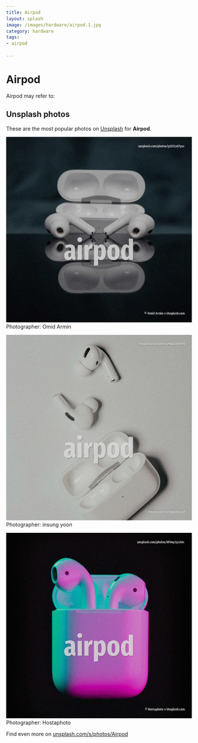 ```yaml
---
title: Airpod
layout: splash
image: /images/hardware/airpod.1.jpg
category: hardware
tags:
- airpod

---
```

# Airpod

Airpod may refer to:    

 
## Unsplash photos
These are the most popular photos on [Unsplash](https://unsplash.com) for **Airpod**.
 
![Airpod](/images/hardware/airpod.1.jpg)
Photographer:  Omid Armin
 
![Airpod](/images/hardware/airpod.2.jpg)
Photographer:  insung yoon
 
![Airpod](/images/hardware/airpod.3.jpg)
Photographer:  Hostaphoto
 
Find even more on [unsplash.com/s/photos/Airpod](https://unsplash.com/s/photos/Airpod)
 
